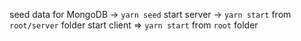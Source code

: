 seed data for MongoDB -> `yarn seed`
start server -> `yarn start` from `root/server` folder
start client => `yarn start` from `root` folder
